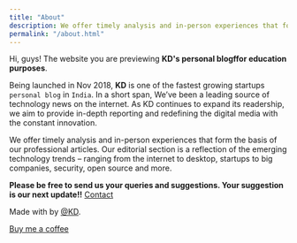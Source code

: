 ```yaml
---
title: "About"
description: We offer timely analysis and in-person experiences that form the basis of our professional articles & education purposes.
permalink: "/about.html"
---
```


Hi, guys! The website you are previewing **KD's personal blogffor education purposes**.<i class="fal fa-heart"></i>

Being launched in Nov 2018, **KD** is one of the fastest growing startups `personal blog` in `India`. In a short span, We’ve been a leading source of technology news on the internet. As KD continues to expand its readership, we aim to provide in-depth reporting and redefining the digital media with the constant innovation.

We offer timely analysis and in-person experiences that form the basis of our professional articles. Our editorial section is a reflection of the emerging technology trends – ranging from the internet to desktop, startups to big companies, security, open source and more.

**Please be free to send us your queries and suggestions. Your suggestion is our next update!!** [Contact](/contact.html)

Made with <i class="fa fa-heart text-danger"></i> by [@KD](https://www.kd.ax/).


<a class="btn btn-warning btn-round" href="{{site.baseurl}}/buy-me-a-coffee.html"><i class="fa fa-coffee"></i> Buy me a coffee</a>
